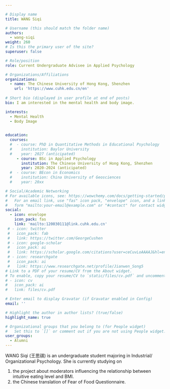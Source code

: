```yaml
---

# Display name
title: WANG Siqi

# Username (this should match the folder name)
authors:
  - wang-siqi
weight: 260
# Is this the primary user of the site?
superuser: false

# Role/position
role: Current Undergraduate Advisee in Applied Psychology

# Organizations/Affiliations
organizations:
  - name: The Chinese University of Hong Kong, Shenzhen
    url: 'https://www.cuhk.edu.cn/en'
    
# Short bio (displayed in user profile at end of posts)
bio: I am interested in the mental health and body image.

interests:
  - Mental Health
  - Body Image
  

education:
  courses:
  #  - course: PhD in Quantitative Methods in Educational Psychology
  #    institution: Baylor University
  #    year: 2027 (anticipated)
     - course: BSc in Applied Psychology
       institution: The Chinese University of Hong Kong, Shenzhen
       year: 2020-2024 (anticipated)
  #  - course: BEcon in Economics
  #    institution: China University of Geosciences
  #    year: 20xx

# Social/Academic Networking
# For available icons, see: https://wowchemy.com/docs/getting-started/page-builder/#icons
#   For an email link, use "fas" icon pack, "envelope" icon, and a link in the
#   form "mailto:your-email@example.com" or "#contact" for contact widget.
social:
  - icon: envelope
    icon_pack: fas
    link: 'mailto:120030111@link.cuhk.edu.cn'
 # - icon: twitter
 #   icon_pack: fab
 #   link: https://twitter.com/GeorgeCushen
 # - icon: google-scholar
 #   icon_pack: ai
 #   link: https://scholar.google.com/citations?user=ceCuvLoAAAAJ&hl=en
 # - icon: researchgate
 #   icon_pack: ai
 #   link: https://www.researchgate.net/profile/Jianwen_Song5
# Link to a PDF of your resume/CV from the About widget.
# To enable, copy your resume/CV to `static/files/cv.pdf` and uncomment the lines below.
# - icon: cv
#   icon_pack: ai
#   link: files/cv.pdf

# Enter email to display Gravatar (if Gravatar enabled in Config)
email: ''

# Highlight the author in author lists? (true/false)
highlight_name: true

# Organizational groups that you belong to (for People widget)
#   Set this to `[]` or comment out if you are not using People widget.
user_groups:
  - Alumni
---
```

WANG Siqi (王思祺) is an undergraduate student majoring in Industrial/ Organizational Psychology. She is currently studying on 
1)	the project about moderators influencing the relationship between intuitive eating level and BMI. 
2)	the Chinese translation of Fear of Food Questionnaire.
